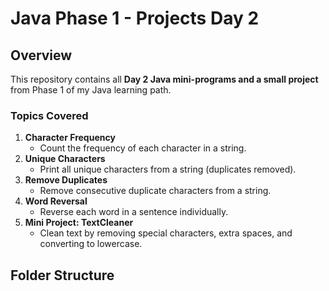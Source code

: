 # Java Phase 1 - Projects Day 2

## Overview
This repository contains all **Day 2 Java mini-programs and a small project** from Phase 1 of my Java learning path.

### Topics Covered
1. **Character Frequency**
   - Count the frequency of each character in a string.
2. **Unique Characters**
   - Print all unique characters from a string (duplicates removed).
3. **Remove Duplicates**
   - Remove consecutive duplicate characters from a string.
4. **Word Reversal**
   - Reverse each word in a sentence individually.
5. **Mini Project: TextCleaner**
   - Clean text by removing special characters, extra spaces, and converting to lowercase.

## Folder Structure
